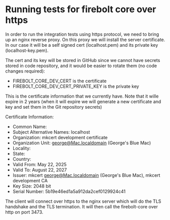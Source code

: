 # Running tests for firebolt core over https

In order to run the integration tests using https protocol, we need to bring up an nginx reverse proxy. On this proxy we will install the server certificate. In our case it will be a self signed cert (localhost.pem) and its private key (localhost-key.pem). 

The cert and its key will be stored in GitHub since we cannot have secrets stored in code repository, and it would be easier to rotate them (no code changes required):
- FIREBOLT_CORE_DEV_CERT is the certificate
- FIREBOLT_CORE_DEV_CERT_PRIVATE_KEY is the private key

This is the certificate information that we currently have. Note that it wille expire in 2 years (when it will expire we will generate a new certificate and key and set them in the Git repository secrets)

Certificate Information:
- Common Name: 
- Subject Alternative Names: localhost
- Organization: mkcert development certificate
- Organization Unit: george@Mac.localdomain (George's Blue Mac)
- Locality: 
- State: 
- Country: 
- Valid From: May 22, 2025
- Valid To: August 22, 2027
- Issuer: mkcert george@Mac.localdomain (George's Blue Mac), mkcert development CA
- Key Size: 2048 bit
- Serial Number: 5b19e46ed1a5a912da2cef0129924c41


The client will connect over https to the nginx server which will do the TLS handshake and the TLS termination. It will then call the firebolt-core over http on port 3473.

